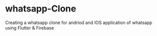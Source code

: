 # whatsapp-Clone
Creating a whatsapp clone for andriod and IOS application of whatsapp using Flutter &amp; Firebase
